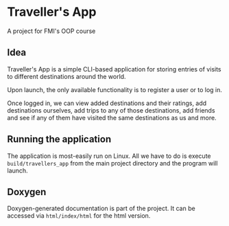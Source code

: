 # Traveller's App
A project for FMI's OOP course

## Idea
Traveller's App is a simple CLI-based application for storing entries of visits to different destinations around the world.

Upon launch, the only available functionality is to register a user or to log in.

Once logged in, we can view added destinations and their ratings, add destinations ourselves, add trips to any of those destinations, add friends and see if any of them have visited the same destinations as us and more.

## Running the application
The application is most-easily run on Linux. All we have to do is execute `build/travellers_app` from the main project directory and the program will launch.

## Doxygen
Doxygen-generated documentation is part of the project. It can be accessed via `html/index/html` for the html version.
